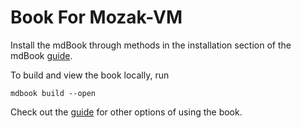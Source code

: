 # Book For Mozak-VM

Install the mdBook through methods in the installation section of the mdBook [guide].

To build and view the book locally, run

```
mdbook build --open
```

Check out the [guide] for other options of using the book.

[guide]: https://rust-lang.github.io/mdBook/